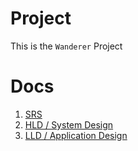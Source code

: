 # Project
This is the `Wanderer` Project

# Docs
1. [SRS](Docs/srs.md)
2. [HLD / System Design](Docs/system.md)
3. [LLD / Application Design](Docs/application.md)